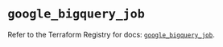 # `google_bigquery_job`

Refer to the Terraform Registry for docs: [`google_bigquery_job`](https://registry.terraform.io/providers/hashicorp/google/6.33.0/docs/resources/bigquery_job).
